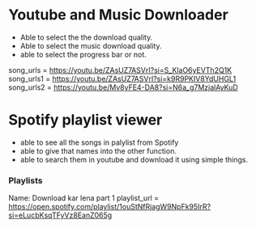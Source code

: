 # Youtube and Music Downloader

- Able to select the the download quality.
- Able to select the music download quality.
- able to select the progress bar or not.

song_urls = https://youtu.be/ZAsUZ7ASVrI?si=S_KlaO6yEVTh2Q1K
song_urls1 = https://youtu.be/ZAsUZ7ASVrI?si=k9R9PKIV8YdUHGL1
song_urls2 = https://youtu.be/Mv8yFE4-DA8?si=N6a_g7MzjalAyKuD

# Spotify playlist viewer 
- able to see all the songs in palylist from Spotify
- able to give that names into the other function.
- able to search them in youtube and download it using simple things.

### Playlists
Name: Download kar lena part 1
playlist_url = https://open.spotify.com/playlist/1ouStNfRjagW9NpFk95IrR?si=eLucbKsqTFyVz8EanZ065g
